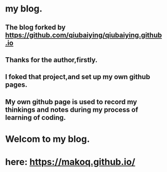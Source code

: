 # my blog.
## The blog forked by https://github.com/qiubaiying/qiubaiying.github.io

## Thanks for the author,firstly.

## I foked that project,and set up my own github pages.

## My own github page is used to record my thinkings and notes during my process of learning of coding.

# Welcom to my blog.

# here: https://makoq.github.io/